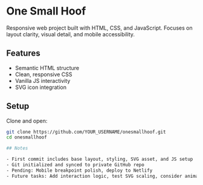 # One Small Hoof

Responsive web project built with HTML, CSS, and JavaScript. Focuses on layout clarity, visual detail, and mobile accessibility.

## Features
- Semantic HTML structure
- Clean, responsive CSS
- Vanilla JS interactivity
- SVG icon integration

## Setup
Clone and open:

```bash
git clone https://github.com/YOUR_USERNAME/onesmallhoof.git
cd onesmallhoof

## Notes

- First commit includes base layout, styling, SVG asset, and JS setup
- Git initialized and synced to private GitHub repo
- Pending: Mobile breakpoint polish, deploy to Netlify
- Future tasks: Add interaction logic, test SVG scaling, consider animation toggle
